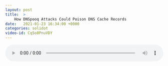 ```yaml
---
layout: post
title:  >
    How DNSpooq Attacks Could Poison DNS Cache Records
date:   2021-01-23 16:34:00 +0000
categories: solidot
video-id: Cq5o8PnuVDY
---
```


<audio src="/assets/dfe4999c4e99667134f1f3921cfe55ee.mp3" style="width: 100%;" controls></audio>


